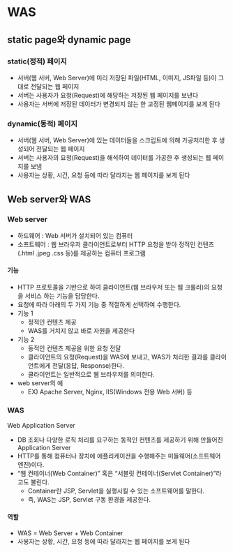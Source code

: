 # WAS

## static page와 dynamic page

### static(정적) 페이지

- 서버(웹 서버, Web Server)에 미리 저장된 파일(HTML, 이미지, JS파일 등)이 그대로 전달되는 웹 페이지
- 서버는 사용자가 요청(Request)에 해당하는 저장된 웹 페이지를 보낸다
- 사용자는 서버에 저장된 데이터가 변경되지 않는 한 고정된 웹페이지를 보게 된다

### dynamic(동적) 페이지

- 서버(웹 서버, Web Server)에 있는 데이터들을 스크립트에 의해 가공처리한 후 생성되어 전달되는 웹 페이지
- 서버는 사용자의 요청(Request)을 해석하여 데이터를 가공한 후 생성되는 웹 페이지를 보냄
- 사용자는 상황, 시간, 요청 등에 따라 달라지는 웹 페이지를 보게 된다

## Web server와 WAS

### Web server

- 하드웨어 : Web 서버가 설치되어 있는 컴퓨터
- 소프트웨어 : 웹 브라우저 클라이언트로부터 HTTP 요청을 받아 정적인 컨텐츠(.html .jpeg .css 등)를 제공하는 컴퓨터 프로그램

#### 기능

- HTTP 프로토콜을 기반으로 하여 클라이언트(웹 브라우저 또는 웹 크롤러)의 요청을 서비스 하는 기능을 담당한다.
- 요청에 따라 아래의 두 가지 기능 중 적절하게 선택하여 수행한다.
- 기능 1
  - 정적인 컨텐츠 제공
  - WAS를 거치지 않고 바로 자원을 제공한다
- 기능 2
  - 동적인 컨텐츠 제공을 위한 요청 전달
  - 클라이언트의 요청(Request)을 WAS에 보내고, WAS가 처리한 결과를 클라이언트에게 전달(응답, Response)한다.
  - 클라이언트는 일반적으로 웹 브라우저를 의미한다.
- web server의 예
  - EX) Apache Server, Nginx, IIS(Windows 전용 Web 서버) 등
### WAS

Web Application Server

- DB 조회나 다양한 로직 처리를 요구하는 동적인 컨텐츠를 제공하기 위해 만들어진 Application Server
- HTTP를 통해 컴퓨터나 장치에 애플리케이션을 수행해주는 미들웨어(소프트웨어 엔진)이다.
- “웹 컨테이너(Web Container)” 혹은 “서블릿 컨테이너(Servlet Container)”라고도 불린다.
  - Container란 JSP, Servlet을 실행시킬 수 있는 소프트웨어를 말한다.
  - 즉, WAS는 JSP, Servlet 구동 환경을 제공한다.

#### 역할

- WAS = Web Server + Web Container
- 사용자는 상황, 시간, 요청 등에 따라 달라지는 웹 페이지를 보게 된다
